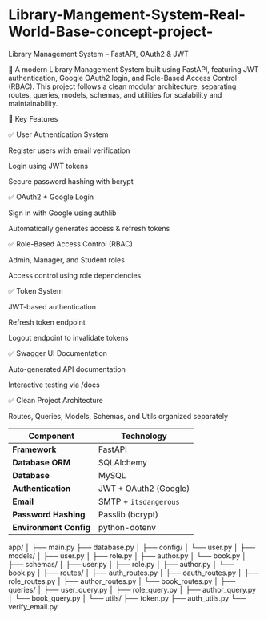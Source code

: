 # Library-Mangement-System-Real-World-Base-concept-project-
Library Management System – FastAPI, OAuth2 & JWT

🚀 A modern Library Management System built using FastAPI, featuring JWT authentication, Google OAuth2 login, and Role-Based Access Control (RBAC).
This project follows a clean modular architecture, separating routes, queries, models, schemas, and utilities for scalability and maintainability.

🧩 Key Features

✅ User Authentication System

Register users with email verification

Login using JWT tokens

Secure password hashing with bcrypt

✅ OAuth2 + Google Login

Sign in with Google using authlib

Automatically generates access & refresh tokens

✅ Role-Based Access Control (RBAC)

Admin, Manager, and Student roles

Access control using role dependencies

✅ Token System

JWT-based authentication

Refresh token endpoint

Logout endpoint to invalidate tokens

✅ Swagger UI Documentation

Auto-generated API documentation

Interactive testing via /docs

✅ Clean Project Architecture

Routes, Queries, Models, Schemas, and Utils organized separately

| Component              | Technology            |
| ---------------------- | --------------------- |
| **Framework**          | FastAPI               |
| **Database ORM**       | SQLAlchemy            |
| **Database**           | MySQL                 |
| **Authentication**     | JWT + OAuth2 (Google) |
| **Email**              | SMTP + `itsdangerous` |
| **Password Hashing**   | Passlib (bcrypt)      |
| **Environment Config** | python-dotenv         |



app/
│
├── main.py
├── database.py
│
├── config/
│   └── user.py
│
├── models/
│   ├── user.py
│   ├── role.py
│   ├── author.py
│   └── book.py
│
├── schemas/
│   ├── user.py
│   ├── role.py
│   ├── author.py
│   └── book.py
│
├── routes/
│   ├── auth_routes.py
│   ├── oauth_routes.py
│   ├── role_routes.py
│   ├── author_routes.py
│   └── book_routes.py
│
├── queries/
│   ├── user_query.py
│   ├── role_query.py
│   ├── author_query.py
│   └── book_query.py
│
└── utils/
    ├── token.py
    ├── auth_utils.py
    └── verify_email.py



